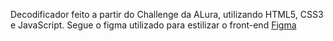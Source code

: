 Decodificador feito a partir do Challenge da ALura, utilizando HTML5, CSS3 e JavaScript.
Segue o figma utilizado para estilizar o front-end [Figma](https://www.figma.com/file/LZLLhBoQBXl5bBtUvYlJie/Alura-Challenge---Desafio-1---L%C3%B3gica-(Copy)?type=design&node-id=0-1&mode=design&t=0QCH2uKDvqBzN9B3-0)
